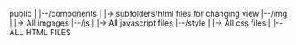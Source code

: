 public
    |
    |--/components
    |   |-> subfolders/html files for changing view
    |--/img
    |   |-> All imgages
    |--/js
    |   |-> All javascript files
    |--/style
    |   |-> All css files
    |
    |--ALL HTML FILES
